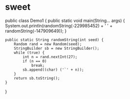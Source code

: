 # sweet
public class Demo1 {
	public static void main(String... args) {
		System.out.println(randomString(-229985452) + ' '
				+ randomString(-147909649));
	}

	public static String randomString(int seed) {
		Random rand = new Random(seed);
		StringBuilder sb = new StringBuilder();
		while (true) {
			int n = rand.nextInt(27);
			if (n == 0)
				break;
			sb.append((char) ('`' + n));
		}
		return sb.toString();
	}

}
